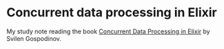 # Concurrent data processing in Elixir

My study note reading the book [Concurrent Data Processing in Elixir](https://pragprog.com/titles/sgdpelixir/concurrent-data-processing-in-elixir/) by Svilen Gospodinov.
